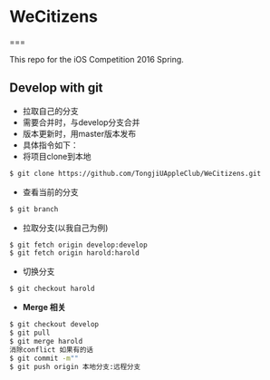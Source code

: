 # WeCitizens
===

This repo for the iOS Competition 2016 Spring.


## Develop with git


-  拉取自己的分支
-  需要合并时，与develop分支合并
-  版本更新时，用master版本发布
-  具体指令如下：
- 将项目clone到本地
```bash
$ git clone https://github.com/TongjiUAppleClub/WeCitizens.git
```
- 查看当前的分支
```bash
$ git branch
```
- 拉取分支(以我自己为例)
```bash
$ git fetch origin develop:develop
$ git fetch origin harold:harold
```
- 切换分支
```bash
$ git checkout harold
```
- **Merge 相关** 
```bash
$ git checkout develop
$ git pull
$ git merge harold
消除conflict 如果有的话
$ git commit -m""
$ git push origin 本地分支:远程分支
```





